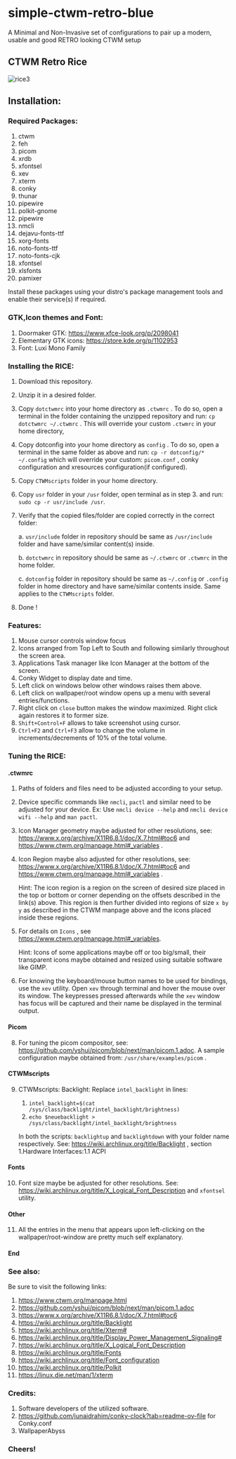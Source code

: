 # simple-ctwm-retro-blue
A Minimal and Non-Invasive set of configurations to pair up a modern, usable and good RETRO looking CTWM setup

## CTWM Retro Rice
![rice3](https://github.com/user-attachments/assets/dbe545d2-15f0-4477-9e4b-0ee2dbef204c)

## Installation:
### Required Packages:
1. ctwm
2. feh
3. picom
4. xrdb
5. xfontsel
6. xev
7. xterm
8. conky
9. thunar
10. pipewire
11. polkit-gnome
12. pipewire
13. nmcli
14. dejavu-fonts-ttf
15. xorg-fonts
16. noto-fonts-ttf
17. noto-fonts-cjk
18. xfontsel
19. xlsfonts
20. pamixer


Install these packages using your distro's package management tools and enable their service(s) if required.

### GTK,Icon themes and Font:
1. Doormaker GTK: https://www.xfce-look.org/p/2098041
2. Elementary GTK icons: https://store.kde.org/p/1102953
3. Font: Luxi Mono Family

### Installing the RICE:
1. Download this repository.
2. Unzip it in a desired folder.
3. Copy `dotctwmrc` into your home directory as `.ctwmrc` . To do so, open a terminal in the folder containing the unzipped repository and run: `cp dotctwmrc ~/.ctwmrc` . This will override your custom `.ctwmrc` in your home directory,
4. Copy dotconfig into your home directory as `config` . To do so, open a terminal in the same folder as above and run: `cp -r dotconfig/* ~/.config` which will override your custom: `picom.conf` , conky configuration and xresources configuration(if configured).
5. Copy `CTWMscripts` folder in your home directory.
6. Copy `usr` folder in your `/usr` folder, open terminal as in step 3. and run: `sudo cp -r usr/include /usr`.
7. Verify that the copied files/folder are copied correctly in the correct folder:
   
   a. `usr/include` folder in repository should be same as `/usr/include` folder and have same/similar content(s) inside.

   b. `dotctwmrc` in repository should be same as `~/.ctwmrc` or `.ctwmrc` in the home folder.

   c. `dotconfig` folder in repository should be same as `~/.config` or `.config` folder in home directory and have same/similar contents inside. Same applies to the `CTWMscripts` folder.
   

   
9. Done !
   
### Features:
1. Mouse cursor controls window focus
2. Icons arranged from Top Left to South and following similarly throughout the screen area.
3. Applications Task manager like Icon Manager at the bottom of the screen.
4. Conky Widget to display date and time.
5. Left click on windows below other windows raises them above.
6. Left click on wallpaper/root window opens up a menu with several entries/functions.
7. Right click on `close` button makes the window maximized. Right click again restores it to former size.
8. `Shift+Control+F` allows to take screenshot using cursor.
9. `Ctrl+F2` and `Ctrl+F3` allow to change the volume in increments/decrements of 10% of the total volume.


### Tuning the RICE:
#### .ctwmrc
1. Paths of folders and files need to be adjusted according to your setup.
2. Device specific commands like `nmcli`, `pactl` and similar need to be adjusted for your device. Ex: Use `nmcli device --help` and `nmcli device wifi --help` and `man pactl`.
3. Icon Manager geometry maybe adjusted for other resolutions, see: https://www.x.org/archive/X11R6.8.1/doc/X.7.html#toc6 and https://www.ctwm.org/manpage.html#_variables .
4. Icon Region maybe also adjusted for other resolutions, see: https://www.x.org/archive/X11R6.8.1/doc/X.7.html#toc6 and https://www.ctwm.org/manpage.html#_variables .

   Hint: The icon region is a region on the screen of desired size placed in the top or bottom or corner depending on the offsets described in the link(s) above.
         This region is then further divided into regions of size `x by y` as described in the CTWM manpage above and the icons placed inside these regions.

6. For details on `Icons` , see https://www.ctwm.org/manpage.html#_variables.

   Hint: Icons of some applications maybe off or too big/small, their transparent icons maybe obtained and resized using suitable software like GIMP.

7. For knowing the keyboard/mouse button names to be used for bindings, use the `xev` utility. Open `xev` through terminal and hover the mouse over its window.
   The keypresses pressed afterwards while the `xev` window has focus will be captured and their name be displayed in the terminal output.    
   
#### Picom
8. For tuning the picom compositor, see: https://github.com/yshui/picom/blob/next/man/picom.1.adoc. A sample configuration maybe obtained from: `/usr/share/examples/picom` .

#### CTWMscripts
9. CTWMscripts:
   Backlight:
   Replace `intel_backlight` in lines:
   1. `intel_backlight=$(cat /sys/class/backlight/intel_backlight/brightness)`
   2. `echo $neuebacklight > /sys/class/backlight/intel_backlight/brightness`   
   
   In both the scripts: `backlightup` and `backlightdown` with your folder name respectively. See: https://wiki.archlinux.org/title/Backlight , section 1.Hardware Interfaces:1.1 ACPI

#### Fonts
10. Font size maybe be adjusted for other resolutions. See: https://wiki.archlinux.org/title/X_Logical_Font_Description and `xfontsel` utility.
   
#### Other
11. All the entries in the menu that appears upon left-clicking on the wallpaper/root-window are pretty much self explanatory.

#### End

### See also:

Be sure to visit the following links:
1. https://www.ctwm.org/manpage.html
2. https://github.com/yshui/picom/blob/next/man/picom.1.adoc
3. https://www.x.org/archive/X11R6.8.1/doc/X.7.html#toc6
4. https://wiki.archlinux.org/title/Backlight
5. https://wiki.archlinux.org/title/Xterm#
6. https://wiki.archlinux.org/title/Display_Power_Management_Signaling#
7. https://wiki.archlinux.org/title/X_Logical_Font_Description
8. https://wiki.archlinux.org/title/Fonts
9. https://wiki.archlinux.org/title/Font_configuration
10. https://wiki.archlinux.org/title/Polkit
11. https://linux.die.net/man/1/xterm

### Credits:

1. Software developers of the utilized software.
2. https://github.com/junaidrahim/conky-clock?tab=readme-ov-file for Conky.conf
3. WallpaperAbyss

### Cheers!

